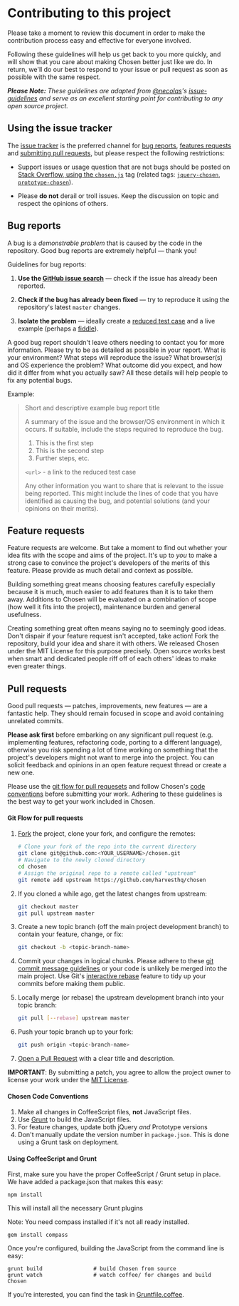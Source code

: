 # Contributing to this project

Please take a moment to review this document in order to make the contribution
process easy and effective for everyone involved.

Following these guidelines will help us get back to you more quickly, and will 
show that you care about making Chosen better just like we do. In return, we'll 
do our best to respond to your issue or pull request as soon as possible with 
the same respect.

_**Please Note:** These guidelines are adapted from [@necolas](https://github.com/necolas)'s 
[issue-guidelines](https://github.com/necolas/issue-guidelines) and serve as
an excellent starting point for contributing to any open source project._


## Using the issue tracker

The [issue tracker](https://github.com/harvesthq/chosen/issues) is the 
preferred channel for [bug reports](#bugs), [features requests](#features) 
and [submitting pull requests](#pull-requests), but please respect the 
following restrictions:

* Support issues or usage question that are not bugs should be posted on 
[Stack Overflow, using the `chosen.js`](http://stackoverflow.com/questions/tagged/chosen.js) tag
(related tags: [`jquery-chosen`](http://stackoverflow.com/questions/tagged/jquery-chosen),
[`prototype-chosen`](http://stackoverflow.com/questions/tagged/prototype-chosen)).

* Please **do not** derail or troll issues. Keep the discussion on topic and
  respect the opinions of others.


<a name="bugs"></a>
## Bug reports

A bug is a _demonstrable problem_ that is caused by the code in the repository.
Good bug reports are extremely helpful &mdash; thank you!

Guidelines for bug reports:

1. **Use the [GitHub issue search](https://github.com/harvesthq/chosen/search?type=Issues)** &mdash; check if the issue has already been
   reported.

2. **Check if the bug has already been fixed** &mdash; try to reproduce it using the
   repository's latest `master` changes.

3. **Isolate the problem** &mdash; ideally create a [reduced test
   case](http://css-tricks.com/6263-reduced-test-cases/) and a live example 
   (perhaps a [fiddle](http://jsfiddle.net)).

A good bug report shouldn't leave others needing to contact you for more
information. Please try to be as detailed as possible in your report. What is
your environment? What steps will reproduce the issue? What browser(s) and OS
experience the problem? What outcome did you expect, and how did it differ from 
what you actually saw? All these details will help people to fix any potential 
bugs.

Example:

> Short and descriptive example bug report title
>
> A summary of the issue and the browser/OS environment in which it occurs. If
> suitable, include the steps required to reproduce the bug.
>
> 1. This is the first step
> 2. This is the second step
> 3. Further steps, etc.
>
> `<url>` - a link to the reduced test case
>
> Any other information you want to share that is relevant to the issue being
> reported. This might include the lines of code that you have identified as
> causing the bug, and potential solutions (and your opinions on their
> merits).


<a name="features"></a>
## Feature requests

Feature requests are welcome. But take a moment to find out whether your idea
fits with the scope and aims of the project. It's up to *you* to make a strong
case to convince the project's developers of the merits of this feature. Please
provide as much detail and context as possible.

Building something great means choosing features carefully especially because it
is much, much easier to add features than it is to take them away. Additions 
to Chosen will be evaluated on a combination of scope (how well it fits into the 
project), maintenance burden and general usefulness.

Creating something great often means saying no to seemingly good ideas. Don't 
dispair if your feature request isn't accepted, take action! Fork the 
repository, build your idea and share it with others. We released Chosen under
the MIT License for this purpose precisely. Open source works best when smart 
and dedicated people riff off of each others' ideas to make even greater things. 



<a name="pull-requests"></a>
## Pull requests

Good pull requests &mdash; patches, improvements, new features &mdash; are a fantastic help. 
They should remain focused in scope and avoid containing unrelated commits.

**Please ask first** before embarking on any significant pull request (e.g.
implementing features, refactoring code, porting to a different language),
otherwise you risk spending a lot of time working on something that the
project's developers might not want to merge into the project. You can solicit
feedback and opinions in an open feature request thread or create a new one.

Please use the [git flow for pull requesets](#git-flow) and follow Chosen's 
[code conventions](#code-conventions) before submitting your work. Adhering to 
these guidelines is the best way to get your work included in Chosen.

<a name="git-flow"></a>
#### Git Flow for pull requests

1. [Fork](http://help.github.com/fork-a-repo/) the project, clone your fork,
   and configure the remotes:

   ```bash
   # Clone your fork of the repo into the current directory
   git clone git@github.com:<YOUR_USERNAME>/chosen.git
   # Navigate to the newly cloned directory
   cd chosen
   # Assign the original repo to a remote called "upstream"
   git remote add upstream https://github.com/harvesthq/chosen
   ```

2. If you cloned a while ago, get the latest changes from upstream:

   ```bash
   git checkout master
   git pull upstream master
   ```

3. Create a new topic branch (off the main project development branch) to
   contain your feature, change, or fix:

   ```bash
   git checkout -b <topic-branch-name>
   ```

4. Commit your changes in logical chunks. Please adhere to these [git commit
   message guidelines](http://tbaggery.com/2008/04/19/a-note-about-git-commit-messages.html)
   or your code is unlikely be merged into the main project. Use Git's
   [interactive rebase](https://help.github.com/articles/interactive-rebase)
   feature to tidy up your commits before making them public.

5. Locally merge (or rebase) the upstream development branch into your topic branch:

   ```bash
   git pull [--rebase] upstream master
   ```

6. Push your topic branch up to your fork:

   ```bash
   git push origin <topic-branch-name>
   ```

7. [Open a Pull Request](https://help.github.com/articles/using-pull-requests/)
    with a clear title and description.

**IMPORTANT**: By submitting a patch, you agree to allow the project owner to
license your work under the [MIT License](http://en.wikipedia.org/wiki/MIT_License).

<a name="code-conventions"></a>
#### Chosen Code Conventions

1. Make all changes in CoffeeScript files, **not** JavaScript files.
2. Use [Grunt](#grunt) to build the JavaScript files.
3. For feature changes, update both jQuery *and* Prototype versions
4. Don't manually update the version number in `package.json`. This is done using a Grunt task on deployment.

<a name="grunt"></a>
#### Using CoffeeScript and Grunt

First, make sure you have the proper CoffeeScript / Grunt setup in place. We have added a package.json that makes this easy:

```
npm install
```

This will install all the necessary Grunt plugins

Note: You need compass installed if it's not all ready installed.

    gem install compass
    
  
Once you're configured, building the JavaScript from the command line is easy:

    grunt build                # build Chosen from source
    grunt watch                # watch coffee/ for changes and build Chosen
    
If you're interested, you can find the task in [Gruntfile.coffee](https://github.com/harvesthq/chosen/blob/master/Gruntfile.coffee).
